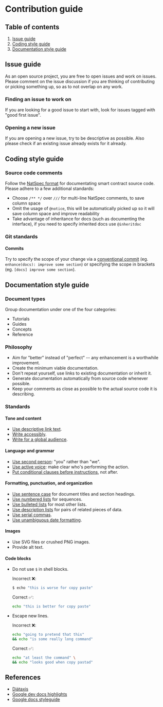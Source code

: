 # Contribution guide

## Table of contents

1. [Issue guide](#issue-guide)
2. [Coding style guide](#coding-style-guide)
3. [Documentation style guide](#documentation-style-guide)

## Issue guide

As an open source project, you are free to open issues and work on issues. Please comment on the issue discussion if you are thinking of contributing or picking something up, so as to not overlap on any work.

### Finding an issue to work on

If you are looking for a good issue to start with, look for issues tagged with "good first issue".

### Opening a new issue

If you are opening a new issue, try to be descriptive as possible. Also please check if an existing issue already exists for it already.

## Coding style guide

### Source code comments

Follow the [NatSpec format](https://docs.soliditylang.org/en/v0.8.16/natspec-format.html) for documentating smart contract source code. Please adhere to a few additional standards:

- Choose `/** */` over `///` for multi-line NatSpec comments, to save column space
- Omit the usage of `@notice`, this will be automatically picked up so it will save column space and improve readability
- Take advantage of inheritance for docs (such as documenting the interface), if you need to specify inherited docs use `@inheritdoc`

### Git standards

#### Commits

Try to specify the scope of your change via a [conventional commit](https://www.conventionalcommits.org/en/v1.0.0/) (eg. `enhance(docs): improve some section`) or specifying the scope in brackets (eg. `[docs] improve some section`).

## Documentation style guide

### Document types

Group documentation under one of the four categories:

- Tutorials
- Guides
- Concepts
- Reference

### Philosophy

- Aim for "better" instead of "perfect" -- any enhancement is a worthwhile improvement.
- Create the minimum viable documentation.
- Don't repeat yourself, use links to existing documentation or inherit it.
- Generate documentation automatically from source code whenever possible.
- Keep your comments as close as possible to the actual source code it is describing.

### Standards

#### Tone and content

- [Use descriptive link text](https://developers.google.com/style/link-text).
- [Write accessibly](https://developers.google.com/style/accessibility).
- [Write for a global audience](https://developers.google.com/style/translation).

#### Language and grammar

- [Use second person](https://developers.google.com/style/person): "you" rather than "we".
- [Use active voice](https://developers.google.com/style/voice): make clear who's performing the action.
- [Put conditional clauses before instructions](https://developers.google.com/style/clause-order), not after.

#### Formatting, punctuation, and organization

- [Use sentence case](https://developers.google.com/style/capitalization) for document titles and section headings.
- [Use numbered lists](https://developers.google.com/style/lists#types-of-lists) for sequences.
- [Use bulleted lists](https://developers.google.com/style/lists#types-of-lists) for most other lists.
- [Use description lists](https://developers.google.com/style/lists#types-of-lists) for pairs of related pieces of data.
- [Use serial commas](https://developers.google.com/style/commas).
- [Use unambiguous date formatting](https://developers.google.com/style/dates-times).

#### Images

- Use SVG files or crushed PNG images.
- Provide alt text.

#### Code blocks

- Do not use `$` in shell blocks.

  Incorrect ❌:

  ```sh
  $ echo "this is worse for copy paste"
  ```

  Correct ✅:

  ```sh
  echo "this is better for copy paste"
  ```

- Escape new lines.

  Incorrect ❌:

  ```sh
  echo "going to pretend that this"
  && echo "is some really long command"
  ```

  Correct ✅:

  ```sh
  echo "at least the command" \
  && echo "looks good when copy pastad"
  ```

## References

- [Diátaxis](https://diataxis.fr/)
- [Google dev docs highlights](https://developers.google.com/style/highlights)
- [Google docs styleguide](https://google.github.io/styleguide/docguide/)

